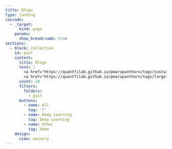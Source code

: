 ```yaml
---
title: Blogs
type: landing
cascade:
  - _target:
      kind: page
    params:
      show_breadcrumb: true
sections:
  - block: collection
    id: post
    content:
      title: Blogs
      text: |
        <a href="https://quantfilab.github.io/pmarupanthorn/tags/sustainable-finance/" style="background-color: #0b3d0b; color: #fff; padding: 2px 4px; border-radius: 3px; text-decoration: none;">#Investment</a>
        <a href="https://quantfilab.github.io/pmarupanthorn/tags/large-language-model/" style="background-color: #0b3d0b; color: #fff; padding: 2px 4px; border-radius: 3px; text-decoration: none;">#Financial Product</a>
      count: 20
      filters:
        folders:
          - post
      buttons:
        - name: All
          tag: '*'
        - name: Deep Learning
          tag: Deep Learning
        - name: Other
          tag: Demo
    design:
      view: masonry
---
```

